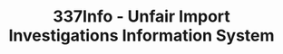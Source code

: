 ---
layout: default
bigquery: https://console.cloud.google.com/bigquery?p=patents-public-data&d=usitc_investigations&page=dataset&project=sheets-management-319211
citation: US International Trade Commission 337Info Unfair Import Investigations Information
  System
contributors: US International Trade Comission
cost: None
description: US International Trade Commission 337Info Unfair Import Investigations
  Information System contains data on investigations done under Section 337. Section
  337 declares the infringement of certain statutory intellectual property rights
  and other forms of unfair competition in import trade to be unlawful practices.
  Most Section 337 investigations involve allegations of patent or registered trademark
  infringement.
documentation: FAQ and tutorial available on the site
last_edit: 04/08/2022, 17:03:59
location: https://pubapps2.usitc.gov/337external/
maintained_by: US International Trade Comission
schema_fields:
- aljAssigned
- actualStartDateEvidHear
- scheduledEndDateEvidHear
- targetDate
- dateComplaintFiled
- title
- publication_number
- startDateMarkmanHearing
- dateCreated
- currentActiveALJ
- respondent
- ouiiParticipation
- copyrightNumbers
- docketNo
- investigationNo
- lastUpdated
- cafcAppeals
- finalDetNoViolation
- gcAttorney
- id
- teoProceedingInvolved
- investigationType
- teoReliefGranted
- patentNumbers
- teoIdIssueDate
- htsNumbers
- endDateMarkmanHearing
- currentStatus
- finalIdOnViolationIssue
- ouiiAttorney
- markmanHearing
- dateOfPublicationFrNotice
- trademarkNumbers
- finalIdOnViolationDue
- invUnfairAct
- actualEndDateEvidHear
- complainant
- finalDetViolation
- issueDateOtherNonFinal
- internalRemand
- patentNumber
- investigationTermDate
- scheduledStartDateEvidHear
- teoIdDueDate
shortname: unfair_import_investigations
tags:
- import
- legal
- trade
timeframe: 2008-2021 (prior to 2008 downloadable as a JSON file)
title: 337Info - Unfair Import Investigations Information System
uuid: 2721f5ec-e599-4890-9265-9706719fc71e
---
